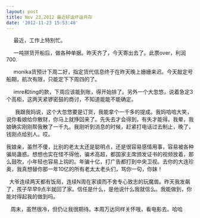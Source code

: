 ```yaml
---
layout: post
title: Nov 23,2012 最近好运坏运共存
date: '2012-11-23 15:53:48'
---
```



     最近，工作上特别忙。

     一吨拼货开船后，做各种单据。昨天齐了，今天寄出去了。此票over，利润700.

     monika货预计下周二好，指定货代信息终于在昨天晚上姗姗来迟。今天敲定号船期，航次有限，只能定下下周四的了。

     imre和ting的款，下周应该能到账，得开始排了。另外一个大忽悠，说着急定3个高柜，这两天紧锣密鼓的商讨，不知道能能不能确定。

      我跟我妈说，这个大忽悠要是订货，我能拿个一千多的提成。我妈哈哈大笑，说你看娘给你散财，你马上就挣回来了。先失去才会得到，有失才能得。我晕，我娘确实刚刚帮我散了一千九。我刚听到消息的时候，赶紧打电话过去制止，晚了，钱刚点给别人。哎。

我娘亲，虽然不傻，比别的老太太还是聪明点，还是很容易感情用事，容易被各种骗局蛊惑。想想也实在怪不得他，骗术高超，都国家主席颁发证书的视频放着，那么鼓吹，小年轻也容易上钩的。年骗十亿，打广告都打到中央卫视。去你的大连珍奥，我真想替你那一年10亿的所有老太太老头们，骂你一句，你妹！

  大爷连续两天都有饭局，连续N周在家锲而不舍专心致志的玩魔兽。昨天我发飙了，孩子早早9点半就回了家。信任是什么，是他说什么我就信么。我能做到，你能对得起我的做到吗。

   周末，虽然很冷，但仍让我很期待。本周万达同样关怀哦，看电影去。哈哈


